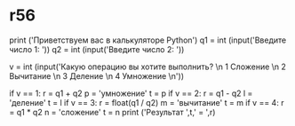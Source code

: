 # r56
print ('Приветствуем вас в калькуляторе Python')
q1 = int (input('Введите число 1: '))
q2 = int (input('Введите число 2: '))

v = int (input('Какую операцию вы хотите выполнить? \n 1 Сложение \n 2 Вычитание \n 3 Деление \n 4 Умножение \n'))

if v == 1:
    r = q1 + q2
    p = 'умножение'
    t = p
if v == 2:
    r = q1 - q2
    l = 'деление'
    t = l
if v == 3:
    r = float(q1 / q2)
    m = 'вычитание'
    t = m
if v == 4:
    r = q1 * q2
    n = 'сложение'
    t = n
print ('Результат ',t,' = ',r)
